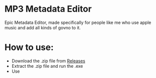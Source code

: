 # MP3 Metadata Editor
Epic Metadata Editor, made specifically for people like me who use apple music and add all kinds of govno to it.

# How to use:
* Download the .zip file from [Releases](https://github.com/h2o0o0o/MP3-Metadata-Redactor/releases/tag/v1.1)
* Extract the .zip file and run the .exe
* Use

